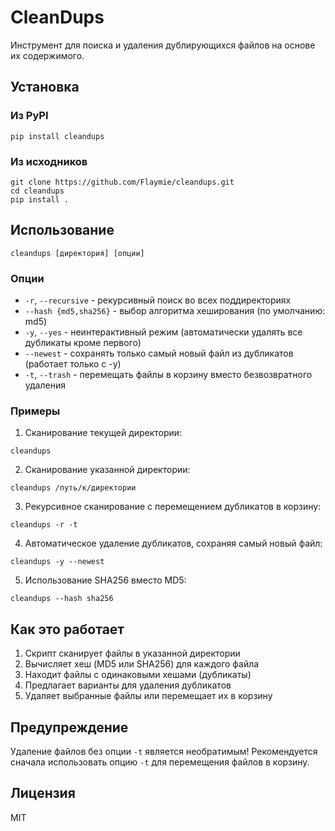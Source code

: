 # CleanDups

Инструмент для поиска и удаления дублирующихся файлов на основе их содержимого.

## Установка

### Из PyPI

```
pip install cleandups
```

### Из исходников

```
git clone https://github.com/Flaymie/cleandups.git
cd cleandups
pip install .
```

## Использование

```
cleandups [директория] [опции]
```

### Опции

- `-r`, `--recursive` - рекурсивный поиск во всех поддиректориях
- `--hash {md5,sha256}` - выбор алгоритма хеширования (по умолчанию: md5)
- `-y`, `--yes` - неинтерактивный режим (автоматически удалять все дубликаты кроме первого)
- `--newest` - сохранять только самый новый файл из дубликатов (работает только с -y)
- `-t`, `--trash` - перемещать файлы в корзину вместо безвозвратного удаления

### Примеры

1. Сканирование текущей директории:
```
cleandups
```

2. Сканирование указанной директории:
```
cleandups /путь/к/директории
```

3. Рекурсивное сканирование с перемещением дубликатов в корзину:
```
cleandups -r -t
```

4. Автоматическое удаление дубликатов, сохраняя самый новый файл:
```
cleandups -y --newest
```

5. Использование SHA256 вместо MD5:
```
cleandups --hash sha256
```

## Как это работает

1. Скрипт сканирует файлы в указанной директории
2. Вычисляет хеш (MD5 или SHA256) для каждого файла
3. Находит файлы с одинаковыми хешами (дубликаты)
4. Предлагает варианты для удаления дубликатов
5. Удаляет выбранные файлы или перемещает их в корзину

## Предупреждение

Удаление файлов без опции `-t` является необратимым! Рекомендуется сначала использовать опцию `-t` для перемещения файлов в корзину.

## Лицензия

MIT 